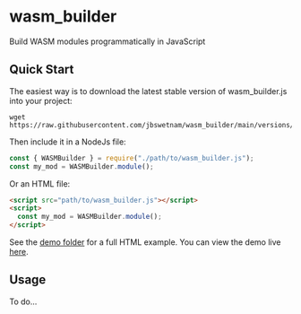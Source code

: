 # wasm_builder

Build WASM modules programmatically in JavaScript

## Quick Start

The easiest way is to download the latest stable version of wasm_builder.js into your project:
```
wget https://raw.githubusercontent.com/jbswetnam/wasm_builder/main/versions/latest/wasm_builder.js
```
Then include it in a NodeJs file:
```js
const { WASMBuilder } = require("./path/to/wasm_builder.js");
const my_mod = WASMBuilder.module();
```
Or an HTML file:
```html
<script src="path/to/wasm_builder.js"></script>
<script>
  const my_mod = WASMBuilder.module();
</script>
```
See the [demo folder](./demo) for a full HTML example. You can view the demo live [here](https://jbswetnam.github.io/wasm_builder/demo/demo.html).

## Usage

To do...

